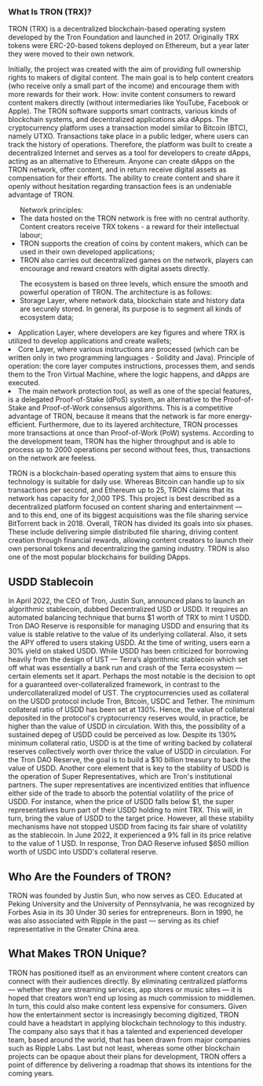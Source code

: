 ### What Is TRON (TRX)?
TRON (TRX) is a decentralized blockchain-based operating system developed by the Tron Foundation and launched in 2017. Originally TRX tokens were ERC-20-based tokens deployed on Ethereum, but a year later they were moved to their own network.

Initially, the project was created with the aim of providing full ownership rights to makers of digital content. The main goal is to help content creators (who receive only a small part of the income) and encourage them with more rewards for their work. How: invite content consumers to reward content makers directly (without intermediaries like YouTube, Facebook or Apple).
The TRON software supports smart contracts, various kinds of blockchain systems, and decentralized applications aka dApps. The cryptocurrency platform uses a transaction model similar to Bitcoin (BTC), namely UTXO. Transactions take place in a public ledger, where users can track the history of operations.
Therefore, the platform was built to create a decentralized Internet and serves as a tool for developers to create dApps, acting as an alternative to Ethereum. Anyone can create dApps on the TRON network, offer content, and in return receive digital assets as compensation for their efforts. The ability to create content and share it openly without hesitation regarding transaction fees is an undeniable advantage of TRON.

<ul>Network principles:
<li>The data hosted on the TRON network is free with no central authority. Content creators receive TRX tokens - a reward for their intellectual labour;</li>
<li>TRON supports the creation of coins by content makers, which can be used in their own developed applications;</li>
<li>TRON also carries out decentralized games on the network, players can encourage and reward creators with digital assets directly.</li>
</ul>

<ul>The ecosystem is based on three levels, which ensure the smooth and powerful operation of TRON. The architecture is as follows:
<li>Storage Layer, where network data, blockchain state and history data are securely stored. In general, its purpose is to segment all kinds of ecosystem data;</ul>
<li>Application Layer, where developers are key figures and where TRX is utilized to develop applications and create wallets;</li>
<li>Core Layer, where various instructions are processed (which can be written only in two programming languages ​​- Solidity and Java). Principle of operation: the core layer computes instructions, processes them, and sends them to the Tron Virtual Machine, where the logic happens, and dApps are executed.</li>
<li>The main network protection tool, as well as one of the special features, is a delegated Proof-of-Stake (dPoS) system, an alternative to the Proof-of-Stake and Proof-of-Work consensus algorithms. This is a competitive advantage of TRON, because it means that the network is far more energy-efficient. Furthermore, due to its layered architecture, TRON processes more transactions at once than Proof-of-Work (PoW) systems. According to the development team, TRON has the higher throughput and is able to process up to 2000 operations per second without fees, thus, transactions on the network are feeless.</li>
</ul>

TRON is a blockchain-based operating system that aims to ensure this technology is suitable for daily use. Whereas Bitcoin can handle up to six transactions per second, and Ethereum up to 25, TRON claims that its network has capacity for 2,000 TPS.
This project is best described as a decentralized platform focused on content sharing and entertainment — and to this end, one of its biggest acquisitions was the file sharing service BitTorrent back in 2018.
Overall, TRON has divided its goals into six phases. These include delivering simple distributed file sharing, driving content creation through financial rewards, allowing content creators to launch their own personal tokens and decentralizing the gaming industry.
TRON is also one of the most popular blockchains for building DApps.

## USDD Stablecoin
In April 2022, the CEO of Tron, Justin Sun, announced plans to launch an algorithmic stablecoin, dubbed Decentralized USD or USDD. It requires an automated balancing technique that burns $1 worth of TRX to mint 1 USDD. Tron DAO Reserve is responsible for managing USDD and ensuring that its value is stable relative to the value of its underlying collateral. Also, it sets the APY offered to users staking USDD. At the time of writing, users earn a 30% yield on staked USDD.
While USDD has been criticized for borrowing heavily from the design of UST — Terra’s algorithmic stablecoin which set off what was essentially a bank run and crash of the Terra ecosystem — certain elements set it apart. Perhaps the most notable is the decision to opt for a guaranteed over-collateralized framework, in contrast to the undercollateralized model of UST. The cryptocurrencies used as collateral on the USDD protocol include Tron, Bitcoin, USDC and Tether.
The minimum collateral ratio of USDD has been set at 130%. Hence, the value of collateral deposited in the protocol's cryptocurrency reserves would, in practice, be higher than the value of USDD in circulation. With this, the possibility of a sustained depeg of USDD could be perceived as low. Despite its 130% minimum collateral ratio, USDD is at the time of writing backed by collateral reserves collectively worth over thrice the value of USDD in circulation. For the Tron DAO Reserve, the goal is to build a $10 billion treasury to back the value of USDD.
Another core element that is key to the stability of USDD is the operation of Super Representatives, which are Tron's institutional partners. The super representatives are incentivized entities that influence either side of the trade to absorb the potential volatility of the price of USDD. For instance, when the price of USDD falls below $1, the super representatives burn part of their USDD holding to mint TRX. This will, in turn, bring the value of USDD to the target price.
However, all these stability mechanisms have not stopped USDD from facing its fair share of volatility as the stablecoin. In June 2022, it experienced a 9% fall in its price relative to the value of 1 USD. In response, Tron DAO Reserve infused $650 million worth of USDC into USDD's collateral reserve.

## Who Are the Founders of TRON?
TRON was founded by Justin Sun, who now serves as CEO. Educated at Peking University and the University of Pennsylvania, he was recognized by Forbes Asia in its 30 Under 30 series for entrepreneurs.
Born in 1990, he was also associated with Ripple in the past — serving as its chief representative in the Greater China area.

## What Makes TRON Unique?
TRON has positioned itself as an environment where content creators can connect with their audiences directly. By eliminating centralized platforms — whether they are streaming services, app stores or music sites — it is hoped that creators won’t end up losing as much commission to middlemen. In turn, this could also make content less expensive for consumers. Given how the entertainment sector is increasingly becoming digitized, TRON could have a headstart in applying blockchain technology to this industry.
The company also says that it has a talented and experienced developer team, based around the world, that has been drawn from major companies such as Ripple Labs.
Last but not least, whereas some other blockchain projects can be opaque about their plans for development, TRON offers a point of difference by delivering a roadmap that shows its intentions for the coming years.



